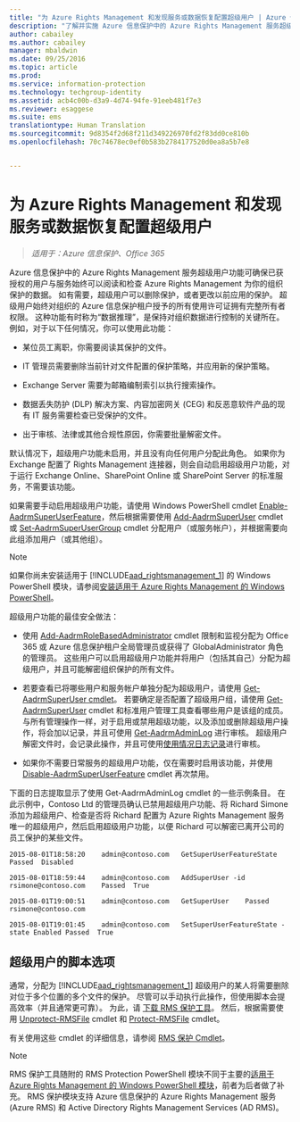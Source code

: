 ```yaml
---
title: "为 Azure Rights Management 和发现服务或数据恢复配置超级用户 | Azure 信息保护"
description: "了解并实施 Azure 信息保护中的 Azure Rights Management 服务超级用户功能，以便已获授权的用户与服务始终可以阅读和检查 Azure Rights Management 为你的组织保护的数据。 这种功能有时称为“数据推理”，是保持对组织数据进行控制的关键所在。"
author: cabailey
ms.author: cabailey
manager: mbaldwin
ms.date: 09/25/2016
ms.topic: article
ms.prod: 
ms.service: information-protection
ms.technology: techgroup-identity
ms.assetid: acb4c00b-d3a9-4d74-94fe-91eeb481f7e3
ms.reviewer: esaggese
ms.suite: ems
translationtype: Human Translation
ms.sourcegitcommit: 9d8354f2d68f211d349226970fd2f83dd0ce810b
ms.openlocfilehash: 70c74678ec0ef0b583b2784177520d0ea8a5b7e8


---
```


# <a name="configuring-super-users-for-azure-rights-management-and-discovery-services-or-data-recovery"></a>为 Azure Rights Management 和发现服务或数据恢复配置超级用户

>*适用于：Azure 信息保护、Office 365*

Azure 信息保护中的 Azure Rights Management 服务超级用户功能可确保已获授权的用户与服务始终可以阅读和检查 Azure Rights Management 为你的组织保护的数据。 如有需要，超级用户可以删除保护，或者更改以前应用的保护。 超级用户始终对组织的 Azure 信息保护租户授予的所有使用许可证拥有完整所有者权限。 这种功能有时称为“数据推理”，是保持对组织数据进行控制的关键所在。 例如，对于以下任何情况，你可以使用此功能：

-   某位员工离职，你需要阅读其保护的文件。

-   IT 管理员需要删除当前针对文件配置的保护策略，并应用新的保护策略。

-   Exchange Server 需要为邮箱编制索引以执行搜索操作。

-   数据丢失防护 (DLP) 解决方案、内容加密网关 (CEG) 和反恶意软件产品的现有 IT 服务需要检查已受保护的文件。

-   出于审核、法律或其他合规性原因，你需要批量解密文件。

默认情况下，超级用户功能未启用，并且没有向任何用户分配此角色。 如果你为 Exchange 配置了 Rights Management 连接器，则会自动启用超级用户功能，对于运行 Exchange Online、SharePoint Online 或 SharePoint Server 的标准服务，不需要该功能。

如果需要手动启用超级用户功能，请使用 Windows PowerShell cmdlet [Enable-AadrmSuperUserFeature](https://msdn.microsoft.com/library/azure/dn629400.aspx)，然后根据需要使用 [Add-AadrmSuperUser](https://msdn.microsoft.com/library/azure/dn629411.aspx) cmdlet 或 [Set-AadrmSuperUserGroup](https://msdn.microsoft.com/library/azure/mt653943.aspx) cmdlet 分配用户（或服务帐户），并根据需要向此组添加用户（或其他组）。 

> [!NOTE]
> 如果你尚未安装适用于 [!INCLUDE[aad_rightsmanagement_1](../includes/aad_rightsmanagement_1_md.md)] 的 Windows PowerShell 模块，请参阅[安装适用于 Azure Rights Management 的 Windows PowerShell](install-powershell.md)。

超级用户功能的最佳安全做法：

-   使用 [Add-AadrmRoleBasedAdministrator](https://msdn.microsoft.com/library/azure/dn629417.aspx) cmdlet 限制和监视分配为 Office 365 或 Azure 信息保护租户全局管理员或获得了 GlobalAdministrator 角色的管理员。 这些用户可以启用超级用户功能并将用户（包括其自己）分配为超级用户，并且可能解密组织保护的所有文件。

-   若要查看已将哪些用户和服务帐户单独分配为超级用户，请使用 [Get-AadrmSuperUser cmdlet](https://msdn.microsoft.com/library/azure/dn629408.aspx)。 若要确定是否配置了超级用户组，请使用 [Get-AadrmSuperUser](https://msdn.microsoft.com/library/azure/mt653942.aspx) cmdlet 和标准用户管理工具查看哪些用户是该组的成员。 与所有管理操作一样，对于启用或禁用超级功能，以及添加或删除超级用户操作，将会加以记录，并且可使用 [Get-AadrmAdminLog](https://msdn.microsoft.com/library/azure/dn629430.aspx) 进行审核。 超级用户解密文件时，会记录此操作，并且可使用[使用情况日志记录](log-analyze-usage.md)进行审核。

-   如果你不需要日常服务的超级用户功能，仅在需要时启用该功能，并使用 [Disable-AadrmSuperUserFeature](https://msdn.microsoft.com/library/azure/dn629428.aspx) cmdlet 再次禁用。

下面的日志提取显示了使用 Get-AadrmAdminLog cmdlet 的一些示例条目。 在此示例中，Contoso Ltd 的管理员确认已禁用超级用户功能、将 Richard Simone 添加为超级用户、检查是否将 Richard 配置为 Azure Rights Management 服务唯一的超级用户，然后启用超级用户功能，以便 Richard 可以解密已离开公司的员工保护的某些文件。

`2015-08-01T18:58:20    admin@contoso.com   GetSuperUserFeatureState    Passed  Disabled`

`2015-08-01T18:59:44    admin@contoso.com   AddSuperUser -id rsimone@contoso.com    Passed  True`

`2015-08-01T19:00:51    admin@contoso.com   GetSuperUser    Passed  rsimone@contoso.com`

`2015-08-01T19:01:45    admin@contoso.com   SetSuperUserFeatureState -state Enabled Passed  True`

## <a name="scripting-options-for-super-users"></a>超级用户的脚本选项
通常，分配为 [!INCLUDE[aad_rightsmanagement_1](../includes/aad_rightsmanagement_1_md.md)] 超级用户的某人将需要删除对位于多个位置的多个文件的保护。 尽管可以手动执行此操作，但使用脚本会提高效率（并且通常更可靠）。 为此，请 [下载 RMS 保护工具](http://www.microsoft.com/en-us/download/details.aspx?id=47256)。 然后，根据需要使用 [Unprotect-RMSFile](https://msdn.microsoft.com/library/azure/mt433200.aspx) cmdlet 和 [Protect-RMSFile](https://msdn.microsoft.com/library/azure/mt433201.aspx) cmdlet。

有关使用这些 cmdlet 的详细信息，请参阅 [RMS 保护 Cmdlet](https://msdn.microsoft.com/library/azure/mt433195.aspx)。

> [!NOTE]
> RMS 保护工具随附的 RMS Protection PowerShell 模块不同于主要的[适用于 Azure Rights Management 的 Windows PowerShell 模块](administer-powershell.md)，前者为后者做了补充。 RMS 保护模块支持 Azure 信息保护的 Azure Rights Management 服务 (Azure RMS) 和 Active Directory Rights Management Services (AD RMS)。





<!--HONumber=Nov16_HO2-->



